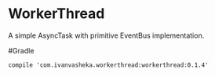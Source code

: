 # WorkerThread

A simple AsyncTask with primitive EventBus implementation.

#Gradle

`compile 'com.ivanvasheka.workerthread:workerthread:0.1.4'`
